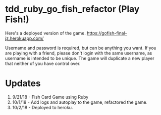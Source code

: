 # tdd_ruby_go_fish_refactor (Play Fish!)

Here's a deployed version of the game.
https://gofish-final-jz.herokuapp.com/

Username and password is required, but can be anything you want.
If you are playing with a friend, please don't login with the same username,
as username is intended to be unique. The game will duplicate a new player that
neither of you have control over.

# Updates
1. 9/21/18 - Fish Card Game using Ruby
2. 10/1/18 - Add logs and autoplay to the game, refactored the game.
3. 10/2/18 - Deployed to heroku.

